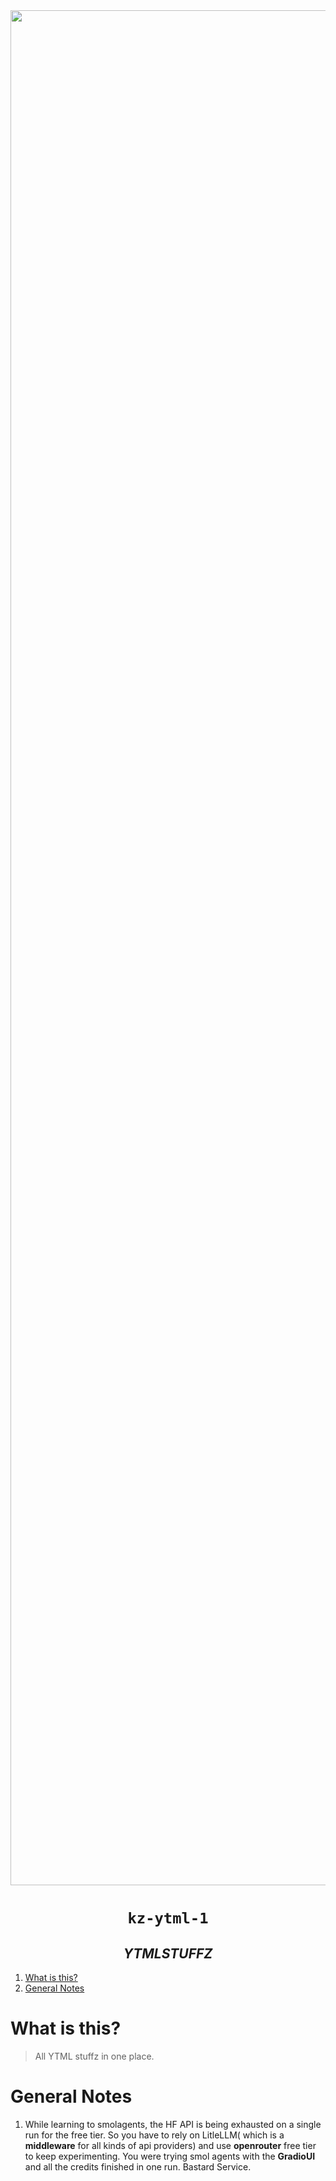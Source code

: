 <img src="./kz/g.webp" width=3000>

<h1 align="center"><code> kz-ytml-1 </code></h1>
<h2 align="center"><i> YTMLSTUFFZ </i></h2>

1. [What is this?](#what-is-this)
2. [General Notes](#general-notes)

# What is this?

> All YTML stuffz in one place.

# General Notes

1. While learning to smolagents, the HF API is being exhausted on a single run for the free tier. So you have to rely on LitleLLM( which is a **middleware** for all kinds of api providers) and use **openrouter** free tier to keep experimenting. You were trying smol agents with the **GradioUI** and all the credits finished in one run. Bastard Service.
